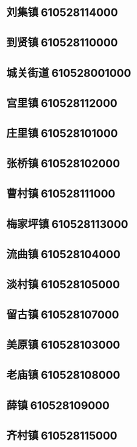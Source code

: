 # 刘集镇 610528114000
# 到贤镇 610528110000
# 城关街道 610528001000
# 宫里镇 610528112000
# 庄里镇 610528101000
# 张桥镇 610528102000
# 曹村镇 610528111000
# 梅家坪镇 610528113000
# 流曲镇 610528104000
# 淡村镇 610528105000
# 留古镇 610528107000
# 美原镇 610528103000
# 老庙镇 610528108000
# 薛镇 610528109000
# 齐村镇 610528115000
